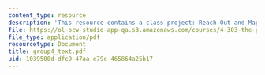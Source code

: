 ```yaml
---
content_type: resource
description: 'This resource contains a class project: Reach Out and Map Someone.'
file: https://ol-ocw-studio-app-qa.s3.amazonaws.com/courses/4-303-the-production-of-space-art-architecture-and-urbanism-in-dialogue-fall-2006/1039500ddfc947aae79c465864a25b17_group4_text.pdf
file_type: application/pdf
resourcetype: Document
title: group4_text.pdf
uid: 1039500d-dfc9-47aa-e79c-465864a25b17
---
```

